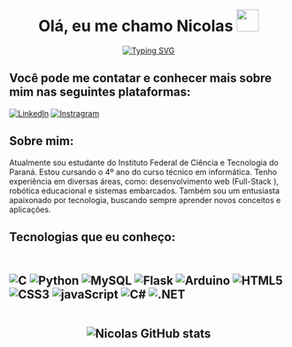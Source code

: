 <h1 align="center">Olá, eu me chamo Nicolas <img height="40" src="https://emoji.gg/assets/emoji/7333-parrotdance.gif"></h1>

<p align="center">
<a href="https://git.io/typing-svg"><img src="https://readme-typing-svg.demolab.com?font=Fira+Code&duration=4000&pause=1000&color=6C63FE&center=true&vCenter=true&multiline=true&random=false&width=700&height=40&lines=Um+desenvolvedor+Full-Stack+apaixonado+por+tecnologia." alt="Typing SVG"/></a>
</p>


<h2>Você pode me contatar e conhecer mais sobre mim nas seguintes plataformas:</h2>

[![Linkedln](https://img.shields.io/badge/LinkedIn-0077B5?style=for-the-badge&logo=linkedin&logoColor=white)](https://www.linkedin.com/in/nicolas-de-figueiredo-camargo-delgado-945b45301/)
[![Instragram](https://img.shields.io/badge/Instagram-E4405F?style=for-the-badge&logo=instagram&logoColor=white)](https://www.instagram.com/nico_friboii/)

<h2>Sobre mim:</h2>
<p>
Atualmente sou estudante do Instituto Federal de Ciência e Tecnologia do Paraná. Estou cursando o 4º ano do curso técnico em informática. Tenho experiência em diversas áreas, como: desenvolvimento web (Full-Stack
  ), robótica educacional e sistemas embarcados. Também sou um entusiasta apaixonado por tecnologia, buscando sempre aprender novos conceitos e aplicações.
</p>

<h2>Tecnologias que eu conheço:<h2/>


<div style="diplay: inline_block"><br>
<img aling="center" alt="C" src="https://img.shields.io/badge/C-00599C?style=for-the-badge&logo=c&logoColor=white"/>
<img aling="center" alt="Python" src="https://img.shields.io/badge/Python-3776AB?style=for-the-badge&logo=python&logoColor=white"/>
<img aling="center" alt="MySQL" src="https://img.shields.io/badge/MySQL-005C84?style=for-the-badge&logo=mysql&logoColor=white"/>
<img aling="center" alt="Flask" src="https://img.shields.io/badge/Flask-000000?style=for-the-badge&logo=flask&logoColor=white"/>
<img aling="center" alt="Arduino" src="https://img.shields.io/badge/Arduino_IDE-00979D?style=for-the-badge&logo=arduino&logoColor=white"/>
<img aling="center" alt="HTML5" src="https://img.shields.io/badge/HTML5-E34F26?style=for-the-badge&logo=html5&logoColor=white"/>
<img aling="center" alt="CSS3" src="https://img.shields.io/badge/CSS3-1572B6?style=for-the-badge&logo=css3&logoColor=white"/>
<img aling="center" alt="javaScript" src="https://img.shields.io/badge/JavaScript-F7DF1E?style=for-the-badge&logo=javascript&logoColor=black"/>
<img aling="center" alt="C#" src="https://img.shields.io/badge/C%23-239120?style=for-the-badge&logo=c-sharp&logoColor=white"/>
<img aling="center" alt=".NET" src="https://img.shields.io/badge/.NET-5C2D91?style=for-the-badge&logo=.net&logoColor=white"/>
</div>

<br/>

<div align="center">  
  
![Nicolas GitHub stats](https://github-readme-stats.vercel.app/api?username=FRIB0II&show_icons=true&theme=dark)

</div>
